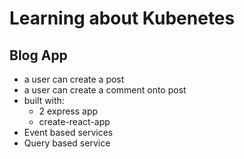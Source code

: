 # Learning about Kubenetes

## Blog App

- a user can create a post
- a user can create a comment onto post
- built with:
	- 2 express app
	- create-react-app
- Event based services
- Query based service
